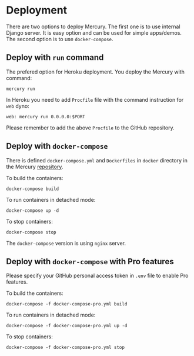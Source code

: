 <h1> Deployment </h1>

There are two options to deploy Mercury. The first one is to use internal Django server. It is easy option and can be used for simple apps/demos. The second option is to use `docker-compose`.

## Deploy with `run` command

The prefered option for Heroku deployment. You deploy the Mercury with command:

```
mercury run
```

In Heroku you need to add `Procfile` file with the command instruction for `web` dyno:

```
web: mercury run 0.0.0.0:$PORT
```

Please remember to add the above `Procfile` to the GitHub repository.

## Deploy with `docker-compose`

There is defined `docker-compose.yml` and `Dockerfiles` in `docker` directory in the Mercury [repository](https://github.com/mljar/mercury).

To build the containers:

```
docker-compose build
```

To run containers in detached mode:

```
docker-compose up -d
```

To stop containers:

```
docker-compose stop
```

The `docker-compose` version is using `nginx` server. 

## Deploy with `docker-compose` with Pro features

Please specify your GitHub personal access token in `.env` file to enable Pro features.

To build the containers:

```
docker-compose -f docker-compose-pro.yml build
```

To run containers in detached mode:

```
docker-compose -f docker-compose-pro.yml up -d
```

To stop containers:

```
docker-compose -f docker-compose-pro.yml stop
```


